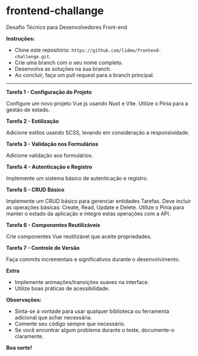 # frontend-challange
Desafio Técnico para Desenvolvedores Front-end

**Instruções:**
- Clone este repositório: `https://github.com/lidmo/frontend-challenge.git`.
- Crie uma branch com o seu nome completo.
- Desenvolva as soluções na sua branch.
- Ao concluir, faça um pull request para a branch principal.

---

**Tarefa 1 - Configuração do Projeto**  

Configure um novo projeto Vue.js usando Nuxt e Vite. Utilize o Pinia para a gestão de estado.  

**Tarefa 2 - Estilização**  

Adicione estilos usando SCSS, levando em consideração a responsividade.  

**Tarefa 3 - Validação nos Formulários**  

Adicione validação aos formulários.  

**Tarefa 4 - Autenticação e Registro**  

Implemente um sistema básico de autenticação e registro.  

**Tarefa 5 - CRUD Básico**  

Implemente um CRUD básico para gerenciar entidades Tarefas. Deve incluir as operações básicas: Create, Read, Update e Delete. Utilize o Pinia para manter o estado da aplicação e integre estas operações com a API.

**Tarefa 6 - Componentes Reutilizáveis**  

Crie componentes Vue reutilizável que aceite propriedades.  

**Tarefa 7 - Controle de Versão**  

Faça commits incrementais e significativos durante o desenvolvimento.

**Extra**  

- Implemente animações/transições suaves na interface.  
- Utilize boas práticas de acessibilidade.  

**Observações:**  
- Sinta-se à vontade para usar qualquer biblioteca ou ferramenta adicional que achar necessária.  
- Comente seu código sempre que necessário.  
- Se você encontrar algum problema durante o teste, documente-o claramente.  

**Boa sorte!**
